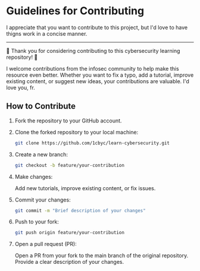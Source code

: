 # Guidelines for Contributing

I appreciate that you want to contribute to this project, but I'd love to have thigns work in a concise manner.

<hr>

🎉 Thank you for considering contributing to this cybersecurity learning repository! 🎉

I welcome contributions from the infosec community to help make this resource even better. Whether you want to fix a typo, add a tutorial, improve existing content, or suggest new ideas, your contributions are valuable. I'd love you, fr.

## How to Contribute

1. Fork the repository to your GitHub account.
2. Clone the forked repository to your local machine:

   ```bash
   git clone https://github.com/1cbyc/learn-cybersecurity.git

3. Create a new branch:

   ```bash
   git checkout -b feature/your-contribution

4. Make changes:
    
    Add new tutorials, improve existing content, or fix issues.

5. Commit your changes:

   ```bash
   git commit -m "Brief description of your changes"

6. Push to your fork:

   ```bash
   git push origin feature/your-contribution

7. Open a pull request (PR):

    Open a PR from your fork to the main branch of the original repository. Provide a clear description of your changes.

